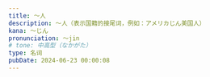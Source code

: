 ```yaml
---
title: ～人
description: ～人（表示国籍的接尾词，例如：アメリカじん美国人）
kana: ～じん
pronunciation: ～jin
# tone: 中高型（なかがた）
type: 名词
pubDate: 2024-06-23 00:00:08
---
```

